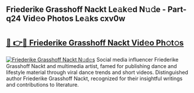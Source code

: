 ## Friederike Grasshoff Nackt Le𝚊k𝚎d N𝚞𝚍e - Part-q24 Vid𝚎o Photos Le𝚊ks cxv0w

# <h2><a href="http://fbax0pl.evod.top/?m=Friederike+Grasshoff+Nackt">🔗 👉🔴 Friederike Grasshoff Nackt Vid𝚎o Ph𝚘t𝚘s</a></h2>

[![Friederike Grasshoff Nackt N𝚞d𝚎s](https://i.imgur.com/8V9OHl7.gif)](http://fbax0pl.evod.top/?m=Friederike+Grasshoff+Nackt)
Social media influencer Friederike Grasshoff Nackt and multimedia artist, famed for publishing dance and lifestyle material through viral dance trends and short videos. Distinguished author Friederike Grasshoff Nackt, recognized for their insightful writings and contributions to literature. 

